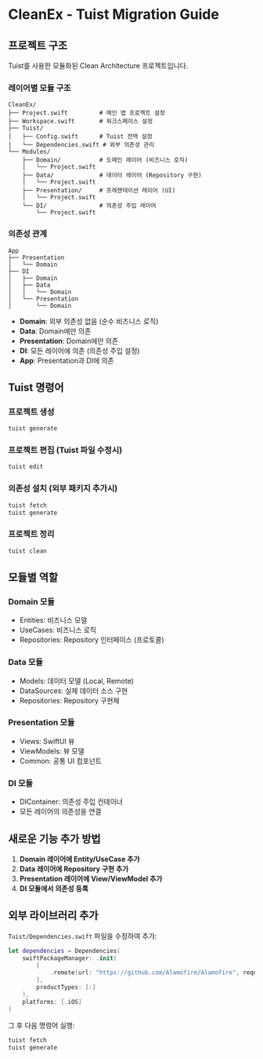 # CleanEx - Tuist Migration Guide

## 프로젝트 구조

Tuist를 사용한 모듈화된 Clean Architecture 프로젝트입니다.

### 레이어별 모듈 구조

```
CleanEx/
├── Project.swift         # 메인 앱 프로젝트 설정
├── Workspace.swift       # 워크스페이스 설정
├── Tuist/
│   ├── Config.swift      # Tuist 전역 설정
│   └── Dependencies.swift # 외부 의존성 관리
└── Modules/
    ├── Domain/           # 도메인 레이어 (비즈니스 로직)
    │   └── Project.swift
    ├── Data/             # 데이터 레이어 (Repository 구현)
    │   └── Project.swift
    ├── Presentation/     # 프레젠테이션 레이어 (UI)
    │   └── Project.swift
    └── DI/               # 의존성 주입 레이어
        └── Project.swift
```

### 의존성 관계

```
App
├── Presentation
│   └── Domain
├── DI
│   ├── Domain
│   ├── Data
│   │   └── Domain
│   └── Presentation
│       └── Domain
```

- **Domain**: 외부 의존성 없음 (순수 비즈니스 로직)
- **Data**: Domain에만 의존
- **Presentation**: Domain에만 의존
- **DI**: 모든 레이어에 의존 (의존성 주입 설정)
- **App**: Presentation과 DI에 의존

## Tuist 명령어

### 프로젝트 생성
```bash
tuist generate
```

### 프로젝트 편집 (Tuist 파일 수정시)
```bash
tuist edit
```

### 의존성 설치 (외부 패키지 추가시)
```bash
tuist fetch
tuist generate
```

### 프로젝트 정리
```bash
tuist clean
```

## 모듈별 역할

### Domain 모듈
- Entities: 비즈니스 모델
- UseCases: 비즈니스 로직
- Repositories: Repository 인터페이스 (프로토콜)

### Data 모듈
- Models: 데이터 모델 (Local, Remote)
- DataSources: 실제 데이터 소스 구현
- Repositories: Repository 구현체

### Presentation 모듈
- Views: SwiftUI 뷰
- ViewModels: 뷰 모델
- Common: 공통 UI 컴포넌트

### DI 모듈
- DIContainer: 의존성 주입 컨테이너
- 모든 레이어의 의존성을 연결

## 새로운 기능 추가 방법

1. **Domain 레이어에 Entity/UseCase 추가**
2. **Data 레이어에 Repository 구현 추가**
3. **Presentation 레이어에 View/ViewModel 추가**
4. **DI 모듈에서 의존성 등록**

## 외부 라이브러리 추가

`Tuist/Dependencies.swift` 파일을 수정하여 추가:

```swift
let dependencies = Dependencies(
    swiftPackageManager: .init(
        [
            .remote(url: "https://github.com/Alamofire/Alamofire", requirement: .upToNextMajor(from: "5.8.0"))
        ],
        productTypes: [:]
    ),
    platforms: [.iOS]
)
```

그 후 다음 명령어 실행:
```bash
tuist fetch
tuist generate
```